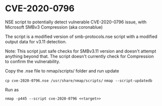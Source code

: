 # CVE-2020-0796
NSE script to potentially detect vulnerable CVE-2020-0796 issue, with Microsoft SMBv3 Compression (aka coronablue)

The script is a modified version of smb-protocols.nse script with a modified output data for v3.11 detection. 

Note: This script just safe checks for SMBv3.11 version and doesn't attempt anything beyond that. The script doesn't currently check for Compression to confirm the vulnerability. 

Copy the .nse file to nmap/scripts/ folder and run update

``cp cve-2020-0796.nse /usr/share/nmap/scripts/``
``nmap --script-updatedb``

Run as 

``nmap -p445 --script cve-2020-0796 <<target>>``
